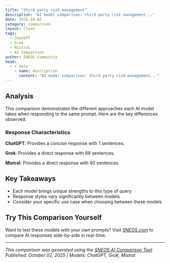 ```yaml
---
title: "third party risk management"
description: "AI model comparison: third party risk management..."
date: 2025-10-02
category: comparison
layout: Clean
tags:
  - ChatGPT
  - Grok
  - Mistral
  - AI Comparison
author: SNEOS Community
head:
  - - meta
    - name: description
      content: "AI model comparison: third party risk management..."
---
```


<ChatComparison
  title="third party risk management"
  prompt="third party risk management"
  :responses='{"ChatGPT": "Third-party risk management (TPRM) is the process of identifying, assessing, and mitigating risks associated with outsourcing, partnerships, and other relationships with external organizations. These risks can arise from financial, operational, regulatory, strategic, or reputational factors linked to external entities that an organization engages with for goods, services, or support.\n\n### Key Components of TPRM\n\n1. **Risk Assessment**: Evaluating potential risks associated with third parties. This includes understanding their financial stability, compliance with regulations, cybersecurity practices, and overall reliability.\n\n2. **Due Diligence**: Conducting in-depth investigations into the practices and history of third parties before forming a partnership. This may involve reviewing documentation, interviewing stakeholders, and evaluating performance metrics.\n\n3. **Risk Categorization**: Classifying third parties based on the level of risk they pose. High-risk partners may require more stringent oversight compared to low-risk partners.\n\n4. **Monitoring and Oversight**: Establishing ongoing monitoring processes to ensure that third parties comply with agreements and meet risk management standards. This can involve regular audits, performance reviews, and continual due diligence.\n\n5. **Contract Management**: Developing contracts that clearly outline the expectations, performance metrics, compliance obligations, and consequences for non-compliance.\n\n6. **Crisis Management and Response Planning**: Preparing for potential risks that could impact the organization, including developing contingency plans and responses for different scenarios related to third-party failures.\n\n7. **Training and Awareness**: Educating employees about third-party risks and how to manage them, including recognizing potential risks and knowing the procedures for escalating concerns.\n\n8. **Integration of Technology**: Utilizing software and tools to automate and streamline TPRM processes, including risk assessments, onboarding, and monitoring.\n\n### Importance of TPRM\n\n- **Regulatory Compliance**: Many industries have regulations that require organizations to manage risks associated with third-party vendors.\n- **Financial Stability**: Poor third-party performance can lead to financial losses and damage to the organization’s bottom line.\n- **Reputation Management**: Third-party failures can harm an organization&#x27;s reputation if they result in data breaches, service disruptions, or compliance violations.\n- **Operational Continuity**: Effective TPRM helps ensure that critical services and operations continue smoothly, even if a third party encounters difficulties.\n\n### Challenges in TPRM\n\n- **Complexity of Relationships**: Organizations often engage with a wide range of third-party vendors, each with unique risks and regulatory requirements.\n- **Dynamic Risk Environment**: The risk landscape is always changing, particularly with evolving cyber threats and regulatory landscapes.\n- **Resource Allocation**: TPRM can be resource-intensive, requiring adequate staffing, tools, and budget.\n\n### Best Practices for TPRM\n\n1. **Establish a TPRM Framework**: Develop a structured approach outlining the processes and procedures for managing third-party risks.\n2. **Engage Stakeholders**: Involve various stakeholders from compliance, legal, procurement, IT security, and operations in the TPRM process.\n3. **Regularly Update Policies**: Review and revise TPRM policies and frameworks periodically to adapt to new risks.\n4. **Leverage Data Analytics**: Use data analysis to identify trends and potential risks more effectively.\n5. **Communicate Clearly**: Maintain open lines of communication with third parties regarding expectations, risk assessments, and compliance metrics.\n\nBy implementing a robust third-party risk management program, organizations can better protect themselves from risks associated with external relationships, ensuring their operations remain resilient and compliant.", "Grok": "Third-party risk management (TPRM) is the process of identifying, assessing, and mitigating risks associated with outsourcing to or collaborating with third-party vendors, suppliers, contractors, or service providers. These risks can include cybersecurity breaches, data privacy issues, operational disruptions, regulatory non-compliance, financial instability, and reputational damage. Effective TPRM is critical for organizations to ensure business continuity, protect sensitive data, and maintain compliance with industry standards and regulations.\n\n### Key Components of Third-Party Risk Management\n1. **Risk Identification**:\n - Identify third parties with access to your systems, data, or operations.\n - Understand the scope of services or products they provide.\n - Recognize potential risks (e.g., cybersecurity vulnerabilities, lack of compliance, or financial instability).\n\n2. **Risk Assessment**:\n - Evaluate the criticality of the third party to your business operations.\n - Assess their security posture, compliance with regulations (e.g., GDPR, HIPAA), and financial health.\n - Use risk scoring or tiering to prioritize high-risk vendors.\n\n3. **Due Diligence**:\n - Conduct background checks on third parties before onboarding.\n - Review their policies, procedures, and certifications (e.g., ISO 27001, SOC reports).\n - Assess their history of data breaches or compliance violations.\n\n4. **Contractual Agreements**:\n - Include clauses for security standards, data protection, and incident response in contracts.\n - Define roles and responsibilities for managing risks.\n - Ensure provisions for audits, termination, and liability in case of breaches or non-compliance.\n\n5. **Ongoing Monitoring**:\n - Continuously monitor third-party performance and compliance through audits, reports, and KPIs.\n - Use tools like vendor risk management software to track changes in risk profiles.\n - Stay updated on third-party incidents or regulatory changes that may impact your organization.\n\n6. **Incident Response and Mitigation**:\n - Develop a plan to address third-party-related incidents (e.g., data breaches or service disruptions).\n - Ensure third parties have their own incident response plans aligned with your organization\u2019s expectations.\n - Establish communication protocols for quick resolution.\n\n7. **Reporting and Accountability**:\n - Maintain documentation of risk assessments, audits, and mitigation efforts.\n - Report third-party risks to internal stakeholders, including senior management or the board.\n - Ensure accountability through clear governance structures.\n\n### Why Third-Party Risk Management is Important\n- **Cybersecurity Threats**: Third parties often have access to sensitive data or systems, making them a common entry point for cyberattacks (e.g., the 2013 Target data breach via an HVAC vendor).\n- **Regulatory Compliance**: Failure to manage third-party risks can result in violations of laws like GDPR, CCPA, or industry-specific regulations, leading to fines and penalties.\n- **Operational Resilience**: Dependence on third parties for critical services means their failures can disrupt your business.\n- **Reputational Damage**: A third-party incident can harm your organization\u2019s reputation, even if you are not directly at fault.\n\n### Best Practices for Effective TPRM\n1. **Centralize Vendor Management**:\n - Maintain a single repository of third-party relationships and associated risks.\n - Assign dedicated teams or roles for TPRM oversight.\n2. **Leverage Technology**:\n - Use automated tools for risk assessments, monitoring, and reporting.\n - Implement continuous monitoring solutions to detect real-time threats or changes in vendor risk profiles.\n3. **Adopt a Risk-Based Approach**:\n - Focus resources on high-risk vendors rather than applying a one-size-fits-all approach.\n - Tailor monitoring and due diligence based on the vendor\u2019s role and impact on your business.\n4. **Build Strong Relationships**:\n - Foster collaboration with third parties to ensure transparency and accountability.\n - Conduct regular reviews and training to align on security and compliance expectations.\n5. **Align with Industry Frameworks**:\n - Use established frameworks like NIST, ISO 27001, or COBIT to guide TPRM processes.\n - Follow regulatory guidelines specific to your industry (e.g., PCI DSS for payment processing).\n\n### Challenges in Third-Party Risk Management\n- **Scale and Complexity**: Managing risks across a large number of vendors, especially in global supply chains, can be overwhelming.\n- **Lack of Visibility**: Organizations may not have full insight into third-party operations or their subcontractors (fourth-party risks).\n- **Resource Constraints**: Smaller organizations may lack the budget or expertise to implement robust TPRM programs.\n- **Evolving Threats**: Rapidly changing cybersecurity threats and regulatory landscapes require constant adaptation.\n\n### Conclusion\nThird-party risk management is an essential part of modern business strategy, especially as organizations increasingly rely on external partners for critical operations. By implementing a structured TPRM program, businesses can proactively address potential risks, safeguard their operations, and build trust with stakeholders. If you\u0027re looking to develop or enhance a TPRM program, start by conducting a comprehensive inventory of third-party relationships and aligning your approach with industry best practices and regulatory requirements.", "Mistral": "Third-party risk management (TPRM) is a critical aspect of an organization\u0027s overall risk management strategy. It involves identifying, assessing, and mitigating risks associated with third-party vendors, suppliers, contractors, and other external entities that an organization relies on for goods, services, or data. Here are some key components and best practices for effective third-party risk management:\n\n### Key Components of TPRM\n\n1. **Identification of Third Parties**:\n - Create an inventory of all third parties your organization interacts with.\n - Classify them based on the level of risk they pose to your organization.\n\n2. **Risk Assessment**:\n - Conduct due diligence to assess the risks associated with each third party.\n - Evaluate factors such as financial stability, operational capabilities, compliance with regulations, and cybersecurity measures.\n\n3. **Contract Management**:\n - Ensure that contracts with third parties include clear terms and conditions regarding risk management, compliance, and performance expectations.\n - Include clauses for regular audits, reporting, and termination in case of non-compliance.\n\n4. **Monitoring and Oversight**:\n - Implement continuous monitoring to track the performance and compliance of third parties.\n - Use tools and technologies to automate monitoring and alerting for potential risks.\n\n5. **Incident Management**:\n - Develop a plan for responding to incidents involving third parties.\n - Establish communication protocols and escalation procedures.\n\n6. **Compliance and Regulatory Management**:\n - Ensure that third parties comply with relevant laws, regulations, and industry standards.\n - Conduct regular audits and assessments to verify compliance.\n\n7. **Performance Evaluation**:\n - Regularly evaluate the performance of third parties against predefined metrics.\n - Use the results to make informed decisions about continuing or terminating relationships.\n\n### Best Practices for TPRM\n\n1. **Centralized Management**:\n - Establish a centralized TPRM program to ensure consistency and oversight across the organization.\n - Assign a dedicated team or individual responsible for managing third-party risks.\n\n2. **Risk-Based Approach**:\n - Prioritize third parties based on the level of risk they pose.\n - Allocate resources and efforts proportionally to the risk level.\n\n3. **Due Diligence**:\n - Conduct thorough due diligence before engaging with a new third party.\n - Review financial health, operational capabilities, and compliance history.\n\n4. **Continuous Monitoring**:\n - Implement continuous monitoring to detect and respond to risks in real-time.\n - Use automated tools and technologies to enhance monitoring capabilities.\n\n5. **Clear Communication**:\n - Establish clear communication channels with third parties.\n - Regularly update them on expectations, changes in policies, and performance feedback.\n\n6. **Training and Awareness**:\n - Provide training and awareness programs for employees involved in third-party interactions.\n - Ensure they understand the importance of TPRM and their role in managing risks.\n\n7. **Documentation and Reporting**:\n - Maintain comprehensive documentation of all third-party interactions, assessments, and incidents.\n - Regularly report on the status of third-party risks to senior management and stakeholders.\n\n8. **Incident Response Plan**:\n - Develop and regularly update an incident response plan specific to third-party risks.\n - Ensure that the plan includes clear roles, responsibilities, and communication protocols.\n\n### Tools and Technologies\n\n1. **Risk Management Software**:\n - Use specialized risk management software to automate and streamline TPRM processes.\n - Features may include risk assessment, monitoring, reporting, and incident management.\n\n2. **Vendor Management Systems**:\n - Implement vendor management systems to centralize and manage third-party information and interactions.\n - Ensure the system supports due diligence, contract management, and performance evaluation.\n\n3. **Cybersecurity Tools**:\n - Utilize cybersecurity tools to monitor and assess the security posture of third parties.\n - Conduct regular vulnerability assessments and penetration testing.\n\n4. **Compliance Management Solutions**:\n - Use compliance management solutions to track and ensure third-party compliance with regulations and standards.\n - Automate compliance checks and reporting.\n\nBy implementing a robust third-party risk management program, organizations can mitigate risks, ensure compliance, and protect their assets and reputation."}' 
  published-date="09:56"
/>

## Analysis

This comparison demonstrates the different approaches each AI model takes when responding to the same prompt. Here are the key differences observed:

### Response Characteristics

**ChatGPT**: Provides a concise response with 1 sentences. 

**Grok**: Provides a direct response with 69 sentences. 

**Mistral**: Provides a direct response with 60 sentences. 

## Key Takeaways

- Each model brings unique strengths to this type of query
- Response styles vary significantly between models
- Consider your specific use case when choosing between these models

## Try This Comparison Yourself

Want to test these models with your own prompts? Visit [SNEOS.com](https://sneos.com) to compare AI responses side-by-side in real-time.

---

*This comparison was generated using the [SNEOS AI Comparison Tool](https://sneos.com)*
*Published: October 02, 2025 | Models: ChatGPT, Grok, Mistral*
